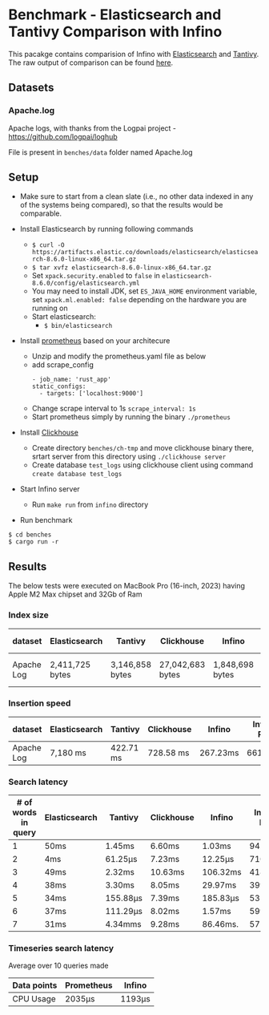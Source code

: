 # Benchmark - Elasticsearch and Tantivy Comparison with Infino

This pacakge contains comparision of Infino with [Elasticsearch](https://github.com/elastic/elasticsearch-rs) and [Tantivy](https://github.com/quickwit-oss/tantivy). The raw output of comparison can be found [here](output.txt).

## Datasets

### Apache.log

Apache logs, with thanks from the Logpai project - https://github.com/logpai/loghub

File is present in `benches/data` folder named Apache.log

## Setup
- Make sure to start from a clean slate (i.e., no other data indexed in any of the systems being compared), 
  so that the results would be comparable.
- Install Elasticsearch by running following commands
  - `$ curl -O https://artifacts.elastic.co/downloads/elasticsearch/elasticsearch-8.6.0-linux-x86_64.tar.gz`
  - `$ tar xvfz elasticsearch-8.6.0-linux-x86_64.tar.gz`
  - Set `xpack.security.enabled` to `false` in `elasticsearch-8.6.0/config/elasticsearch.yml`
  - You may need to install JDK, set `ES_JAVA_HOME` environment variable, set `xpack.ml.enabled: false` depending on 
    the hardware you are running on
  - Start elasticsearch:
    - `$ bin/elasticsearch`
- Install [prometheus](https://prometheus.io/download/) based on your architecure
  - Unzip and modify the prometheus.yaml file as below
  - add scrape_config
    ```
    - job_name: 'rust_app'
    static_configs:
      - targets: ['localhost:9000']
    ```
  - Change scrape interval to 1s `scrape_interval: 1s`
  - Start prometheus simply by running the binary `./prometheus`
- Install [Clickhouse](https://clickhouse.com/docs/en/install)
  - Create directory `benches/ch-tmp` and move clickhouse binary there, srtart server from this directory using `./clickhouse server`
  - Create database `test_logs` using clickhouse client using command `create database test_logs`
- Start Infino server
  - Run `make run` from `infino` directory

- Run benchmark

```
$ cd benches
$ cargo run -r
```

## Results

The below tests were executed on MacBook Pro (16-inch, 2023) having Apple M2 Max chipset and 32Gb of Ram

### Index size

| dataset    | Elasticsearch   | Tantivy         | Clickhouse       | Infino          | Infino-Rest     |
| ---------- | --------------- | --------------- | -----------------| --------------- | --------------- |
| Apache Log | 2,411,725 bytes | 3,146,858 bytes | 27,042,683 bytes | 1,848,698 bytes | Same as Infino  |

### Insertion speed

| dataset    | Elasticsearch | Tantivy    | Clickhouse | Infino   | Infino-Rest |
| ---------- | ------------- | ---------- | ---------- | -------- | ----------- |
| Apache Log | 7,180 ms      | 422.71 ms  | 728.58 ms  | 267.23ms | 661.69ms    |

### Search latency

| # of words in query | Elasticsearch | Tantivy   | Clickhouse | Infino    | Infino-Rest |
| ------------------- | ------------- | --------- | ---------- | --------- | ----------- |
| 1                   | 50ms          | 1.45ms    | 6.60ms     | 1.03ms    | 942.42µs    |
| 2                   | 4ms           | 61.25µs   | 7.23ms     | 12.25µs   | 710.88µs    |
| 3                   | 49ms          | 2.32ms    | 10.63ms    | 106.32ms  | 418.25µs    |
| 4                   | 38ms          | 3.30ms    | 8.05ms     | 29.97ms   | 399.17µs    |
| 5                   | 34ms          | 155.88µs  | 7.39ms     | 185.83µs  | 531.75µs    |
| 6                   | 37ms          | 111.29µs  | 8.02ms     | 1.57ms    | 599.13µs    |
| 7                   | 31ms          | 4.34mms   | 9.28ms     | 86.46ms.  | 577.21µs    |

### Timeseries search latency

Average over 10 queries made

| Data points | Prometheus | Infino     |
| ----------- | ---------- | ---------- |
| CPU Usage   |    2035µs  |   1193µs   |
